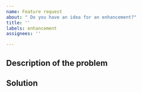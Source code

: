 ```yaml
---
name: Feature request
about: " Do you have an idea for an enhancement?"
title: ''
labels: enhancement
assignees: ''

---
```


<!--
Thanks for proposing an enhancement 🙌 ❤️

The following comments are only meant to encourage you to provide helpful information when creating the issue. Please be as detailed as possible but keep it as short as possible. Please keep the issue as clear as possible, feel free to remove unused headings and comments.

Before opening a new issue, please make sure that we do not have any duplicates already open. You can ensure this by searching the issue list for this repository. If there is a duplicate, please close your issue and add a comment to the existing issue instead.

Also, be sure to check our documentation first: https://github.com/C0D3D3V/Moodle-DL and the wiki: https://github.com/C0D3D3V/Moodle-DL/wiki

-->


## Description of the problem
<!-- 
Is your feature request related to a problem? Please describe.
A clear and concise description of what the problem is. Ex. I'm always frustrated when [...] 
-->

## Solution 

<!-- 
Describe the solution you'd like
A clear and concise description of what you want to happen.
Provide Additional context: Add any other context or screenshots about the feature request here

## Alternatives
Describe alternatives you've considered
A clear and concise description of any alternative solutions or features you've considered. 
-->

